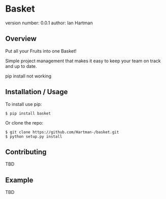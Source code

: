 Basket
===============================

version number: 0.0.1
author: Ian Hartman

Overview
--------

Put all your Fruits into one Basket!

Simple project management that makes it easy to keep your team on track and up to date.

pip install not working

Installation / Usage
--------------------

To install use pip:

    $ pip install basket


Or clone the repo:

    $ git clone https://github.com/Hartman-/basket.git
    $ python setup.py install
    
Contributing
------------

TBD

Example
-------

TBD